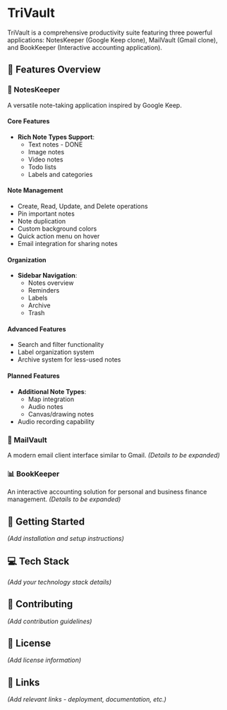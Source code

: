# TriVault

TriVault is a comprehensive productivity suite featuring three powerful applications: NotesKeeper (Google Keep clone), MailVault (Gmail clone), and BookKeeper (Interactive accounting application).

## 🌟 Features Overview

### 📝 NotesKeeper
A versatile note-taking application inspired by Google Keep.

#### Core Features
- **Rich Note Types Support**:
  - Text notes - DONE
  - Image notes
  - Video notes
  - Todo lists
  - Labels and categories

#### Note Management
- Create, Read, Update, and Delete operations
- Pin important notes
- Note duplication
- Custom background colors
- Quick action menu on hover
- Email integration for sharing notes

#### Organization
- **Sidebar Navigation**:
  - Notes overview
  - Reminders
  - Labels
  - Archive
  - Trash

#### Advanced Features
- Search and filter functionality
- Label organization system
- Archive system for less-used notes

#### Planned Features
- **Additional Note Types**:
  - Map integration
  - Audio notes
  - Canvas/drawing notes
- Audio recording capability

### 📧 MailVault
A modern email client interface similar to Gmail.
*(Details to be expanded)*

### 📊 BookKeeper
An interactive accounting solution for personal and business finance management.
*(Details to be expanded)*

## 🚀 Getting Started
*(Add installation and setup instructions)*

## 💻 Tech Stack
*(Add your technology stack details)*

## 🤝 Contributing
*(Add contribution guidelines)*

## 📄 License
*(Add license information)*

## 🔗 Links
*(Add relevant links - deployment, documentation, etc.)* 